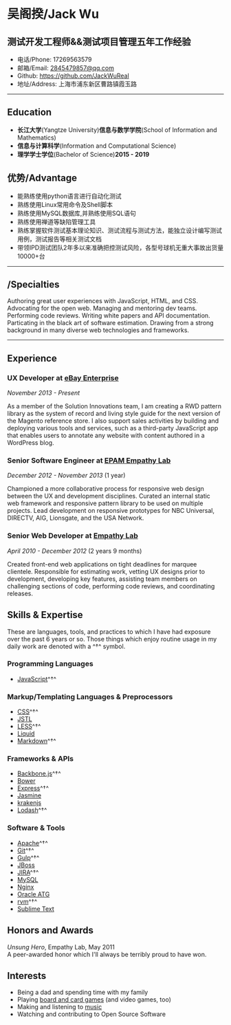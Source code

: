 吴阁揆/Jack Wu
=============

测试开发工程师&&测试项目管理五年工作经验
-------

- 电话/Phone: 17269563579
- 邮箱/Email: 2845479857@qq.com
- Github: https://github.com/JackWuReal
- 地址/Address: 上海市浦东新区曹路镇霞玉路

***
Education
---------
* **长江大学**(Yangtze University)**信息与数学学院**(School of Information and Mathematics)<br>
* **信息与计算科学**(Information and Computational Science)<br>
* **理学学士学位**(Bachelor of Science)**2015 - 2019** 


优势/Advantage
-------
* 能熟练使用python语言进行自动化测试
* 熟练使用Linux常用命令及Shell脚本
* 熟练使用MySQL数据库,并熟练使用SQL语句
* 熟练使用禅道等缺陷管理工具
* 熟练掌握软件测试基本理论知识、测试流程与测试方法，能独立设计编写测试用例，测试报告等相关测试文档
* 带领IPD测试团队2年多以来准确把控测试风险，各型号球机无重大事故出货量10000+台
***

/Specialties
-----------
Authoring great user experiences with JavaScript, HTML, and CSS. Advocating for
the open web. Managing and mentoring dev teams. Performing code reviews.
Writing white papers and API documentation. Particating in the black art of
software estimation. Drawing from a strong background in many diverse web
technologies and frameworks.
************

Experience
----------

### **UX Developer** at [eBay Enterprise](http://ebayenterprise.com)

*November 2013 - Present*

As a member of the Solution Innovations team, I am creating a RWD pattern
library as the system of record and living style guide for the next version of
the Magento reference store. I also support sales activities by building and
deploying various tools and services, such as a third-party JavaScript app that
enables users to annotate any website with content authored in a WordPress
blog.

### **Senior Software Engineer** at [EPAM Empathy Lab](http://epam.com/empathylab)

*December 2012 - November 2013* (1 year)

Championed a more collaborative process for responsive web design between the
UX and development disciplines. Curated an internal static web framework and
responsive pattern library to be used on multiple projects. Lead development
on responsive prototypes for NBC Universal, DIRECTV, AIG, Lionsgate, and the
USA Network.

### **Senior Web Developer** at [Empathy Lab](http://empathylab.com)

*April 2010 - December 2012* (2 years 9 months)

Created front-end web applications on tight deadlines for marquee clientele.
Responsible for estimating work, vetting UX designs prior to development,
developing key features, assisting team members on challenging sections of
code, performing code reviews, and coordinating releases.


Skills & Expertise
------------------

These are languages, tools, and practices to which I have had exposure over the
past 6 years or so. Those things which enjoy routine usage in my daily work are
denoted with a ^†^ symbol.

### Programming Languages

- [JavaScript](http://developer.mozilla.org/en/JavaScript)^†^

### Markup/Templating Languages & Preprocessors

- [CSS](http://www.w3.org/Style/CSS/Overview.en.html)^†^
- [JSTL](http://docs.oracle.com/javaee/5/tutorial/doc/bnakc.html)
- [LESS](http://lesscss.org)^†^
- [Liquid](http://liquidmarkup.org)
- [Markdown](http://daringfireball.net/projects/markdown)^†^

### Frameworks & APIs

- [Backbone.js](http://backbonejs.org)^†^
- [Bower](http://bower.io)
- [Express](http://expressjs.com)^†^
- [Jasmine](http://jasmine.github.io)
- [krakenjs](http://krakenjs.com)
- [Lodash](http://lodash.com)^†^

### Software & Tools

- [Apache](http://apache.org)^†^
- [Git](http://git-scm.com)^†^
- [Gulp](http://gulpjs.com)^†^
- [JBoss](http://jboss.org)
- [JIRA](http://atlassian.com/software/jira)^†^
- [MySQL](http://mysql.com)
- [Nginx](http://wiki.nginx.org)
- [Oracle ATG](http://www.oracle.com/us/products/applications/web-commerce/atg)
- [rvm](http://rvm.beginrescueend.com)^†^
- [Sublime Text](http://www.sublimetext.com)



Honors and Awards
-----------------

*Unsung Hero*, Empathy Lab, May 2011    
A peer-awarded honor which I'll always be terribly proud to have won.

Interests
---------

- Being a dad and spending time with my family
- Playing [board and card games](http://boardgamegeek.com/user/smtudor) (and video games, too)
- Making and listening to [music](http://www.rdio.com/people/smtudor)
- Watching and contributing to Open Source Software

